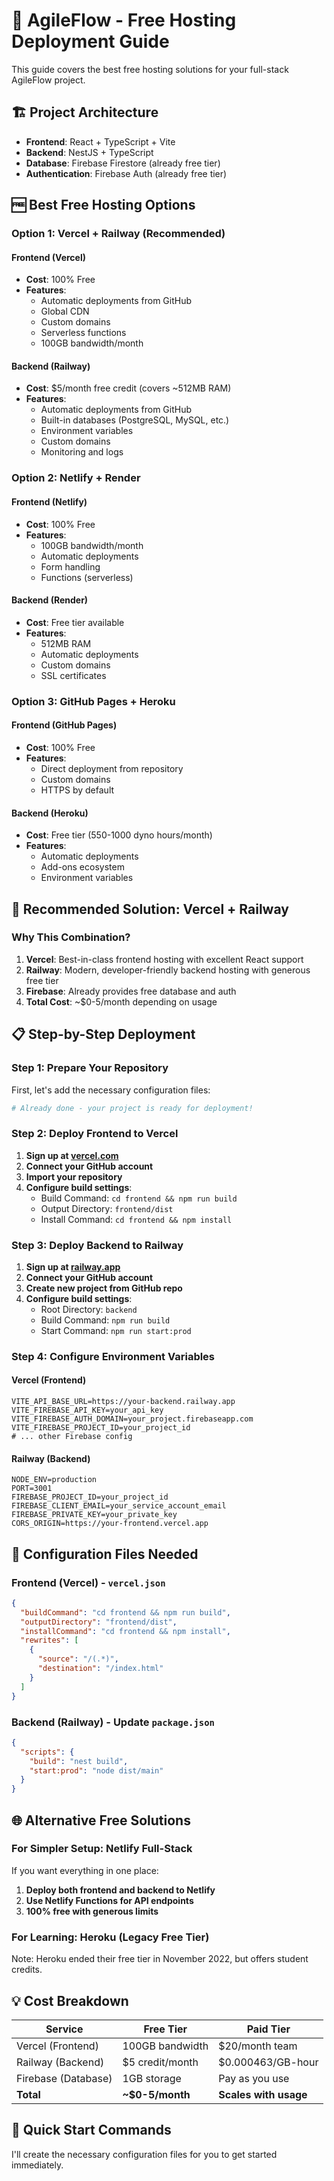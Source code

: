# 🚀 AgileFlow - Free Hosting Deployment Guide

This guide covers the best free hosting solutions for your full-stack AgileFlow project.

## 🏗️ Project Architecture

- **Frontend**: React + TypeScript + Vite
- **Backend**: NestJS + TypeScript
- **Database**: Firebase Firestore (already free tier)
- **Authentication**: Firebase Auth (already free tier)

## 🆓 Best Free Hosting Options

### Option 1: Vercel + Railway (Recommended)

#### Frontend (Vercel)
- **Cost**: 100% Free
- **Features**: 
  - Automatic deployments from GitHub
  - Global CDN
  - Custom domains
  - Serverless functions
  - 100GB bandwidth/month

#### Backend (Railway)
- **Cost**: $5/month free credit (covers ~512MB RAM)
- **Features**:
  - Automatic deployments from GitHub
  - Built-in databases (PostgreSQL, MySQL, etc.)
  - Environment variables
  - Custom domains
  - Monitoring and logs

### Option 2: Netlify + Render

#### Frontend (Netlify)
- **Cost**: 100% Free
- **Features**:
  - 100GB bandwidth/month
  - Automatic deployments
  - Form handling
  - Functions (serverless)

#### Backend (Render)
- **Cost**: Free tier available
- **Features**:
  - 512MB RAM
  - Automatic deployments
  - Custom domains
  - SSL certificates

### Option 3: GitHub Pages + Heroku

#### Frontend (GitHub Pages)
- **Cost**: 100% Free
- **Features**:
  - Direct deployment from repository
  - Custom domains
  - HTTPS by default

#### Backend (Heroku)
- **Cost**: Free tier (550-1000 dyno hours/month)
- **Features**:
  - Automatic deployments
  - Add-ons ecosystem
  - Environment variables

## 🎯 Recommended Solution: Vercel + Railway

### Why This Combination?
1. **Vercel**: Best-in-class frontend hosting with excellent React support
2. **Railway**: Modern, developer-friendly backend hosting with generous free tier
3. **Firebase**: Already provides free database and auth
4. **Total Cost**: ~$0-5/month depending on usage

## 📋 Step-by-Step Deployment

### Step 1: Prepare Your Repository

First, let's add the necessary configuration files:

```bash
# Already done - your project is ready for deployment!
```

### Step 2: Deploy Frontend to Vercel

1. **Sign up at [vercel.com](https://vercel.com)**
2. **Connect your GitHub account**
3. **Import your repository**
4. **Configure build settings**:
   - Build Command: `cd frontend && npm run build`
   - Output Directory: `frontend/dist`
   - Install Command: `cd frontend && npm install`

### Step 3: Deploy Backend to Railway

1. **Sign up at [railway.app](https://railway.app)**
2. **Connect your GitHub account**
3. **Create new project from GitHub repo**
4. **Configure build settings**:
   - Root Directory: `backend`
   - Build Command: `npm run build`
   - Start Command: `npm run start:prod`

### Step 4: Configure Environment Variables

#### Vercel (Frontend)
```env
VITE_API_BASE_URL=https://your-backend.railway.app
VITE_FIREBASE_API_KEY=your_api_key
VITE_FIREBASE_AUTH_DOMAIN=your_project.firebaseapp.com
VITE_FIREBASE_PROJECT_ID=your_project_id
# ... other Firebase config
```

#### Railway (Backend)
```env
NODE_ENV=production
PORT=3001
FIREBASE_PROJECT_ID=your_project_id
FIREBASE_CLIENT_EMAIL=your_service_account_email
FIREBASE_PRIVATE_KEY=your_private_key
CORS_ORIGIN=https://your-frontend.vercel.app
```

## 🔧 Configuration Files Needed

### Frontend (Vercel) - `vercel.json`
```json
{
  "buildCommand": "cd frontend && npm run build",
  "outputDirectory": "frontend/dist",
  "installCommand": "cd frontend && npm install",
  "rewrites": [
    {
      "source": "/(.*)",
      "destination": "/index.html"
    }
  ]
}
```

### Backend (Railway) - Update `package.json`
```json
{
  "scripts": {
    "build": "nest build",
    "start:prod": "node dist/main"
  }
}
```

## 🌐 Alternative Free Solutions

### For Simpler Setup: Netlify Full-Stack

If you want everything in one place:
1. **Deploy both frontend and backend to Netlify**
2. **Use Netlify Functions for API endpoints**
3. **100% free with generous limits**

### For Learning: Heroku (Legacy Free Tier)

Note: Heroku ended their free tier in November 2022, but offers student credits.

## 💡 Cost Breakdown

| Service | Free Tier | Paid Tier |
|---------|-----------|-----------|
| Vercel (Frontend) | 100GB bandwidth | $20/month team |
| Railway (Backend) | $5 credit/month | $0.000463/GB-hour |
| Firebase (Database) | 1GB storage | Pay as you use |
| **Total** | **~$0-5/month** | **Scales with usage** |

## 🚀 Quick Start Commands

I'll create the necessary configuration files for you to get started immediately.
